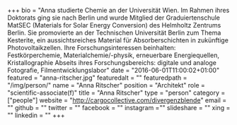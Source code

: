 +++
bio = "Anna studierte Chemie an der Universität Wien. Im Rahmen ihres Doktorats ging sie nach Berlin und wurde Mitglied der Graduiertenschule MatSEC (Materials for Solar Energy Conversion) des Helmholtz Zentrums Berlin. Sie promovierte an der Technischen Universität Berlin zum Thema Kesterite, ein aussichtsreiches Material für Absorberschichten in zukünftige Photovoltaikzellen. Ihre Forschungsinteressen beinhalten: Festkörperchemie, Materialchemie/-physik, erneuerbare Energiequellen, Kristallographie Abseits ihres Forschungsbereichs: digitale und analoge Fotografie, Filmentwicklungslabor"
date = "2016-06-01T11:00:02+01:00"
featured = "anna-ritscher.jpg"
featuredalt = ""
featuredpath = "/img/person/"
name = "Anna Ritscher"
position = "Architekt"
role = "scientific-associate(f)"
title = "Anna Ritscher"
type = "person"
category = ["people"]
website = "http://cargocollective.com/divergenzblende"
email = ""
github = ""
twitter = ""
facebook = ""
instagram =""
slideshare = ""
xing = ""
linkedin = ""
+++
